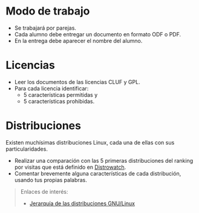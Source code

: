 
# Modo de trabajo

* Se trabajará por parejas.
* Cada alumno debe entregar un documento en formato ODF o PDF.
* En la entrega debe aparecer el nombre del alumno.

# Licencias

* Leer los documentos de las licencias CLUF y GPL.
* Para cada licencia identificar:
    * 5 características permitidas y
    * 5 características prohibidas.

# Distribuciones

Existen muchísimas distribuciones Linux, cada una de ellas con sus particularidades.

* Realizar una comparación con las 5 primeras distribuciones del ranking por visitas
que está definido en [Distrowatch](http://www.distrowatch.com).
* Comentar brevemente alguna características de cada distribución, usando tus propias
palabras.

> Enlaces de interés:
> * [Jerarquía de las distribuciones GNU/Linux](http://futurist.se/gldt/wp-content/uploads/12.10/gldt1210.png)
